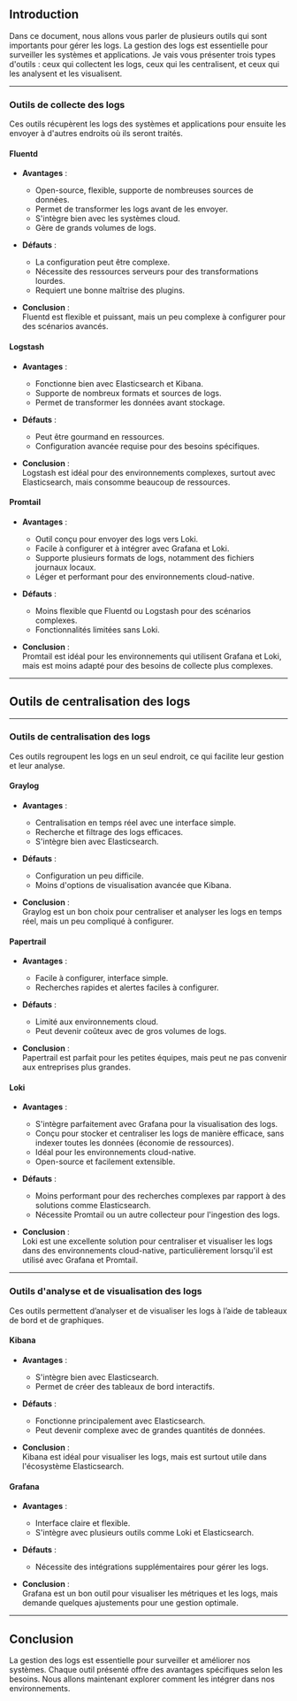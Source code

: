 ## Introduction

Dans ce document, nous allons vous parler de plusieurs outils qui sont importants pour gérer les logs. La gestion des logs est essentielle pour surveiller les systèmes et applications. Je vais vous présenter trois types d'outils : ceux qui collectent les logs, ceux qui les centralisent, et ceux qui les analysent et les visualisent.

---

### Outils de collecte des logs

Ces outils récupèrent les logs des systèmes et applications pour ensuite les envoyer à d'autres endroits où ils seront traités.

#### Fluentd

- **Avantages** :  
  - Open-source, flexible, supporte de nombreuses sources de données.
  - Permet de transformer les logs avant de les envoyer.
  - S'intègre bien avec les systèmes cloud.
  - Gère de grands volumes de logs.

- **Défauts** :  
  - La configuration peut être complexe.
  - Nécessite des ressources serveurs pour des transformations lourdes.
  - Requiert une bonne maîtrise des plugins.

- **Conclusion** :  
  Fluentd est flexible et puissant, mais un peu complexe à configurer pour des scénarios avancés.

#### Logstash

- **Avantages** :  
  - Fonctionne bien avec Elasticsearch et Kibana.
  - Supporte de nombreux formats et sources de logs.
  - Permet de transformer les données avant stockage.

- **Défauts** :  
  - Peut être gourmand en ressources.
  - Configuration avancée requise pour des besoins spécifiques.

- **Conclusion** :  
  Logstash est idéal pour des environnements complexes, surtout avec Elasticsearch, mais consomme beaucoup de ressources.

#### Promtail

- **Avantages** :  
  - Outil conçu pour envoyer des logs vers Loki.
  - Facile à configurer et à intégrer avec Grafana et Loki.
  - Supporte plusieurs formats de logs, notamment des fichiers journaux locaux.
  - Léger et performant pour des environnements cloud-native.

- **Défauts** :  
  - Moins flexible que Fluentd ou Logstash pour des scénarios complexes.
  - Fonctionnalités limitées sans Loki.

- **Conclusion** :  
  Promtail est idéal pour les environnements qui utilisent Grafana et Loki, mais est moins adapté pour des besoins de collecte plus complexes. 

---

## Outils de centralisation des logs
---

### Outils de centralisation des logs

Ces outils regroupent les logs en un seul endroit, ce qui facilite leur gestion et leur analyse.

#### Graylog

- **Avantages** :  
  - Centralisation en temps réel avec une interface simple.
  - Recherche et filtrage des logs efficaces.
  - S'intègre bien avec Elasticsearch.

- **Défauts** :  
  - Configuration un peu difficile.
  - Moins d'options de visualisation avancée que Kibana.

- **Conclusion** :  
  Graylog est un bon choix pour centraliser et analyser les logs en temps réel, mais un peu compliqué à configurer.

#### Papertrail

- **Avantages** :  
  - Facile à configurer, interface simple.
  - Recherches rapides et alertes faciles à configurer.

- **Défauts** :  
  - Limité aux environnements cloud.
  - Peut devenir coûteux avec de gros volumes de logs.

- **Conclusion** :  
  Papertrail est parfait pour les petites équipes, mais peut ne pas convenir aux entreprises plus grandes.

#### Loki

- **Avantages** :  
  - S'intègre parfaitement avec Grafana pour la visualisation des logs.
  - Conçu pour stocker et centraliser les logs de manière efficace, sans indexer toutes les données (économie de ressources).
  - Idéal pour les environnements cloud-native.
  - Open-source et facilement extensible.

- **Défauts** :  
  - Moins performant pour des recherches complexes par rapport à des solutions comme Elasticsearch.
  - Nécessite Promtail ou un autre collecteur pour l'ingestion des logs.

- **Conclusion** :  
  Loki est une excellente solution pour centraliser et visualiser les logs dans des environnements cloud-native, particulièrement lorsqu'il est utilisé avec Grafana et Promtail.

---

### Outils d'analyse et de visualisation des logs

Ces outils permettent d’analyser et de visualiser les logs à l’aide de tableaux de bord et de graphiques.

#### Kibana

- **Avantages** :  
  - S'intègre bien avec Elasticsearch.
  - Permet de créer des tableaux de bord interactifs.

- **Défauts** :  
  - Fonctionne principalement avec Elasticsearch.
  - Peut devenir complexe avec de grandes quantités de données.

- **Conclusion** :  
  Kibana est idéal pour visualiser les logs, mais est surtout utile dans l'écosystème Elasticsearch.

#### Grafana

- **Avantages** :  
  - Interface claire et flexible.
  - S'intègre avec plusieurs outils comme Loki et Elasticsearch.

- **Défauts** :  
  - Nécessite des intégrations supplémentaires pour gérer les logs.

- **Conclusion** :  
  Grafana est un bon outil pour visualiser les métriques et les logs, mais demande quelques ajustements pour une gestion optimale.

---

## Conclusion

La gestion des logs est essentielle pour surveiller et améliorer nos systèmes. Chaque outil présenté offre des avantages spécifiques selon les besoins. Nous allons maintenant explorer comment les intégrer dans nos environnements.
